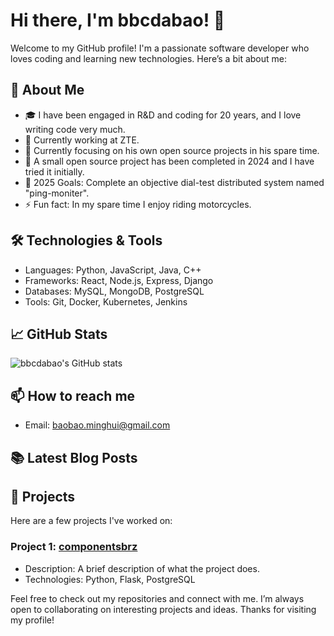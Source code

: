 # Hi there, I'm bbcdabao! 👋

Welcome to my GitHub profile! I'm a passionate software developer who loves coding and learning new technologies. Here’s a bit about me:

## 🚀 About Me
- 🎓 I have been engaged in R&D and coding for 20 years, and I love writing code very much.
- 💼 Currently working at ZTE.
- 🌱 Currently focusing on his own open source projects in his spare time.
- 🌱 A small open source project has been completed in 2024 and I have tried it initially.
- 🥅 2025 Goals: Complete an objective dial-test distributed system named "ping-moniter".
- ⚡ Fun fact: In my spare time I enjoy riding motorcycles.

## 🛠️ Technologies & Tools
- Languages: Python, JavaScript, Java, C++
- Frameworks: React, Node.js, Express, Django
- Databases: MySQL, MongoDB, PostgreSQL
- Tools: Git, Docker, Kubernetes, Jenkins

## 📈 GitHub Stats
![bbcdabao's GitHub stats](https://github-readme-stats.vercel.app/api?username=bbcdabao&show_icons=true&theme=radical)

## 📫 How to reach me
- Email: [baobao.minghui@gmail.com](mailto:baobao.minghui@gmail.com)

## 📚 Latest Blog Posts
<!-- BLOG-POST-LIST:START -->
<!-- BLOG-POST-LIST:END -->

## 🌟 Projects
Here are a few projects I've worked on:

### Project 1: [componentsbrz](https://github.com/bbcdabao/componentsbrz)
- Description: A brief description of what the project does.
- Technologies: Python, Flask, PostgreSQL


Feel free to check out my repositories and connect with me. I’m always open to collaborating on interesting projects and ideas. Thanks for visiting my profile!
